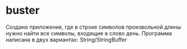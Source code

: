 # buster
Создано приложение, где в строке символов произвольной длины нужно найти все символы, входящие в слово день.
Программа написана в двух вариантах:
String/StringBuffer

